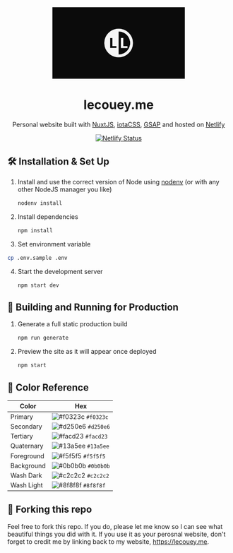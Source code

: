 <div align="center">
  <img alt="Logo" src="https://raw.githubusercontent.com/lecoueyl/lecouey.me/1.0/src/static/social.png?token=AB7Q7DQZVX5BA3FEEX5IGUK6SKETI" width="300" />
</div>
<h1 align="center">
  lecouey.me
</h1>
<p align="center">
  Personal website built with <a href="https://nuxtjs.org" target="_blank">NuxtJS</a>, <a href="https://www.iotacss.com" target="_blank">iotaCSS</a>, <a href="https://greensock.com" target="_blank">GSAP</a> and hosted on <a href="https://www.netlify.com" target="_blank">Netlify</a>
</p>

<p align="center">
  <a href="https://app.netlify.com/sites/brittanychiang/deploys" target="_blank">
    <img src="https://api.netlify.com/api/v1/badges/8d9c041f-c71a-4ff1-b2a8-7d328ef72297/deploy-status" alt="Netlify Status" />
  </a>
</p>

## 🛠 Installation & Set Up

1. Install and use the correct version of Node using [nodenv](https://github.com/nodenv/nodenv) (or with any other NodeJS manager you like)

   ```sh
   nodenv install
   ```

2. Install dependencies

   ```sh
   npm install
   ```

3. Set environment variable

  ```sh
  cp .env.sample .env
  ```

4. Start the development server

   ```sh
   npm start dev
   ```

## 🚀 Building and Running for Production

1. Generate a full static production build

   ```sh
   npm run generate
   ```

1. Preview the site as it will appear once deployed

   ```sh
   npm start
   ```

## 🎨 Color Reference

| Color      | Hex                                                                |
| ---------- | ------------------------------------------------------------------ |
| Primary    | ![#f0323c](https://via.placeholder.com/10/f0323c?text=+) `#f0323c` |
| Secondary  | ![#d250e6](https://via.placeholder.com/10/d250e6?text=+) `#d250e6` |
| Tertiary   | ![#facd23](https://via.placeholder.com/10/facd23?text=+) `#facd23` |
| Quaternary | ![#13a5ee](https://via.placeholder.com/10/13a5ee?text=+) `#13a5ee` |
| Foreground | ![#f5f5f5](https://via.placeholder.com/10/f5f5f5?text=+) `#f5f5f5` |
| Background | ![#0b0b0b](https://via.placeholder.com/10/0b0b0b?text=+) `#0b0b0b` |
| Wash Dark  | ![#c2c2c2](https://via.placeholder.com/10/c2c2c2?text=+) `#c2c2c2` |
| Wash Light | ![#8f8f8f](https://via.placeholder.com/10/8f8f8f?text=+) `#8f8f8f` |

## 🚨 Forking this repo

Feel free to fork this repo. If you do, please let me know so I can see what beautiful things you did with it.
If you use it as your perosnal website, don't forget to credit me by linking back to my website, https://lecouey.me.
